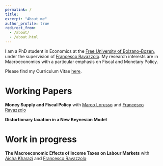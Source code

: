 ```yaml
---
permalink: /
title: 
excerpt: "About me"
author_profile: true
redirect_from: 
  - /about/
  - /about.html
---
```


I am a PhD student in Economics at the [Free University of Bolzano-Bozen](https://www.unibz.it/en/), under the supervision of [Francesco Ravazzolo](http://www.francescoravazzolo.com/). My research interests are in Macroeconomics with a particular emphasis on Fiscal and Monetary Policy.

Please find my Curriculum Vitae [here](https://claudroiu.github.io/files/cv.pdf).


Working Papers
======

<b>Money Supply and Fiscal Policy</b> with [Marco Lorusso](https://www.ncl.ac.uk/business/people/profile/marcolorusso.html) and [Francesco Ravazzolo](http://www.francescoravazzolo.com/)

<b>Distortionary taxation in a New Keynesian Model</b>

Work in progress
======

<b>The Macroeconomic Effects of Income Taxes on Labour Markets</b> with [Aicha Kharazi](https://sites.google.com/view/aichakharazi/home) and [Francesco Ravazzolo](http://www.francescoravazzolo.com/) 

